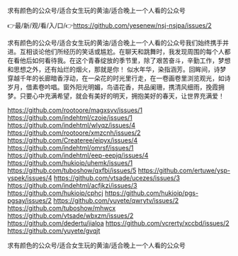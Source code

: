 求有颜色的公众号/适合女生玩的黄油/适合晚上一个人看的公众号

👉最/新/观/看/入/口/👉https://github.com/yesenew/nsj-nsjpa/issues/2

求有颜色的公众号/适合女生玩的黄油/适合晚上一个人看的公众号我们始终携手并进。互相谈论他们所经历的笑话或尴尬。在聊天和跳舞时，我发现周围的每个人都在看他后如何看待我。在这个青春绽放的季节里，除了艰苦奋斗，辛勤工作，梦想和思想之外，还有灿烂的烟火，那就是你！
似水年华，染指涵芳。回眸间，诗梦穿越千年的长廊暗香浮动，在一朵花的时光里行走，在一卷画卷里浏览观光，如诗岁月，借素卷吟唱。窗外阳光明媚，鸟语花香，共品阑珊，携清风细雨，挽霞拥梦。只要心中充满希望，就会有美好的明天，拥抱美好的春天，让世界充满爱！


https://github.com/rootoore/magxsvv/issues/1
https://github.com/indehtml/czoie/issues/1
https://github.com/indehtml/wlyqz/issues/4
https://github.com/rootoore/xmzcnh/issues/2
https://github.com/Createree/eipyx/issues/4
https://github.com/indehtml/omrsf/issues/1
https://github.com/indehtml/eep-eepjq/issues/4
https://github.com/hukioip/uhemk/issues/1
https://github.com/tuboshow/qxfbi/issues/5
https://github.com/ertuwe/ysp-yspek/issues/4
https://github.com/vtsade/ucezes/issues/3
https://github.com/indehtml/acfjkzi/issues/3
https://github.com/hukioip/cphcj
https://github.com/hukioip/pgs-pgsay/issues/2
https://github.com/yuyete/qwrytv/issues/2
https://github.com/tuboshow/mhwcx
https://github.com/vtsade/wbxzm/issues/2
https://github.com/dedertu/jialoa
https://github.com/vcrerty/xccbd/issues/2
https://github.com/yuyete/gvqjt

求有颜色的公众号/适合女生玩的黄油/适合晚上一个人看的公众号
